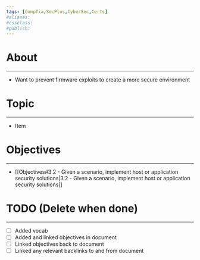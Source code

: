 ```yaml
---
tags: [CompTia,SecPlus,CyberSec,Certs]
#aliases:
#cssclass:
#publish:
---
```


# About
---
- Want to prevent firmware exploits to create a more secure environment

# Topic
---
- Item

# Objectives
---
- [[Objectives#3.2 - Given a scenario, implement host or application security solutions|3.2 - Given a scenario, implement host or application security solutions]]

# TODO (Delete when done)
---
- [ ] Added vocab
- [ ] Added and linked objectives in document
- [ ] Linked objectives back to document
- [ ] Linked any relevant backlinks to and from document
